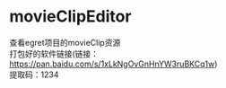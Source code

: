 # movieClipEditor
查看egret项目的movieClip资源  
打包好的软件链接(链接：https://pan.baidu.com/s/1xLkNgOvGnHnYW3ruBKCq1w)  
提取码：1234 
